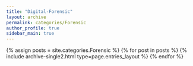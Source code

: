 ```yaml
---
title: "Digital-Forensic"
layout: archive
permalink: categories/Forensic
author_profile: true
sidebar_main: true
---
```


{% assign posts = site.categories.Forensic %}
{% for post in posts %} {% include archive-single2.html type=page.entries_layout %} {% endfor %}
